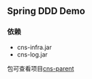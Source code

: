 ## Spring DDD Demo

### 依赖
* cns-infra.jar
* cns-log.jar  

包可查看项目[cns-parent](https://github.com/steven1213/cns-parent)